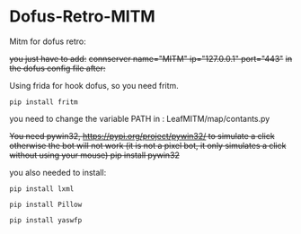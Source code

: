 # Dofus-Retro-MITM
Mitm for dofus retro:

~~you just have to add:~~
~~connserver name="MITM" ip="127.0.0.1" port="443"~~
~~in the dofus config file after:~~

Using frida for hook dofus, so you need fritm.
```
pip install fritm
```

you need to change the variable PATH in : LeafMITM/map/contants.py


~~You need pywin32, https://pypi.org/project/pywin32/ to simulate a click otherwise the bot will not work
(it is not a pixel bot, it only simulates a click without using your mouse)
pip install pywin32~~

you also needed to install:
```
pip install lxml 

pip install Pillow

pip install yaswfp
```
